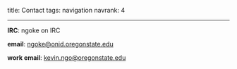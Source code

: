 title: Contact
tags: navigation
navrank: 4

---

**IRC**: ngoke on IRC

**email**: ngoke@onid.oregonstate.edu

**work email**: kevin.ngo@oregonstate.edu

